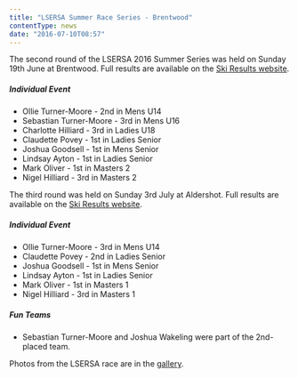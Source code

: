 ```yaml
---
title: "LSERSA Summer Race Series - Brentwood"
contentType: news
date: "2016-07-10T08:57"
---
```


The second round of the LSERSA 2016 Summer Series was held on Sunday 19th June at Brentwood. Full
results are available on the [Ski Results website](http://www.skiresults.co.uk/events/462).

##### Individual Event
* Ollie Turner-Moore - 2nd in Mens U14
* Sebastian Turner-Moore - 3rd in Mens U16
* Charlotte Hilliard - 3rd in Ladies U18
* Claudette Povey - 1st in Ladies Senior
* Joshua Goodsell - 1st in Mens Senior
* Lindsay Ayton - 1st in Ladies Senior
* Mark Oliver - 1st in Masters 2
* Nigel Hilliard - 3rd in Masters 2

The third round was held on Sunday 3rd July at Aldershot. Full results are available on the
[Ski Results website](http://www.skiresults.co.uk/events/462).

##### Individual Event
* Ollie Turner-Moore - 3rd in Mens U14
* Claudette Povey - 2nd in Ladies Senior
* Joshua Goodsell - 1st in Mens Senior
* Lindsay Ayton - 1st in Ladies Senior
* Mark Oliver - 1st in Masters 1
* Nigel Hilliard - 3rd in Masters 1

##### Fun Teams
* Sebastian Turner-Moore and Joshua Wakeling were part of the 2nd-placed team.

Photos from the LSERSA race are in the [gallery](/gallery/2016/160619_LSERSA_2_brentwood).